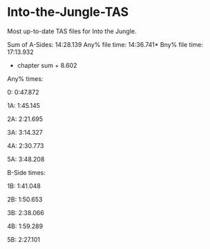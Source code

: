 # Into-the-Jungle-TAS
Most up-to-date TAS files for Into the Jungle.

Sum of A-Sides:    14:28.139
Any% file time:    14:36.741*
Bny% file time:    17:13.932
* chapter sum + 8.602

Any% times:

0:  0:47.872

1A: 1:45.145

2A: 2:21.695

3A: 3:14.327

4A: 2:30.773

5A: 3:48.208


B-Side times:

1B:  1:41.048

2B:  1:50.653

3B:  2:38.066

4B:  1:59.289

5B:  2:27.101